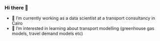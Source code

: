 ### Hi there 👋

- 🔭 I’m currently working as a data scientist at a transport consultancy in Cairo
- 🌱 I’m interested in learning about transport modelling (greenhouse gas models, travel demand models etc)

<!--
**Hussein-Mahfouz/Hussein-Mahfouz** is a ✨ _special_ ✨ repository because its `README.md` (this file) appears on your GitHub profile.

- 👯 I’m looking to collaborate on open source packages for transport modelling

Here are some ideas to get you started:

- 🔭 I’m currently working on ...
- 🌱 I’m currently learning ...
- 👯 I’m looking to collaborate on ...
- 🤔 I’m looking for help with ...
- 💬 Ask me about ...
- 📫 How to reach me: ...
- 😄 Pronouns: ...
- ⚡ Fun fact: ...
-->
